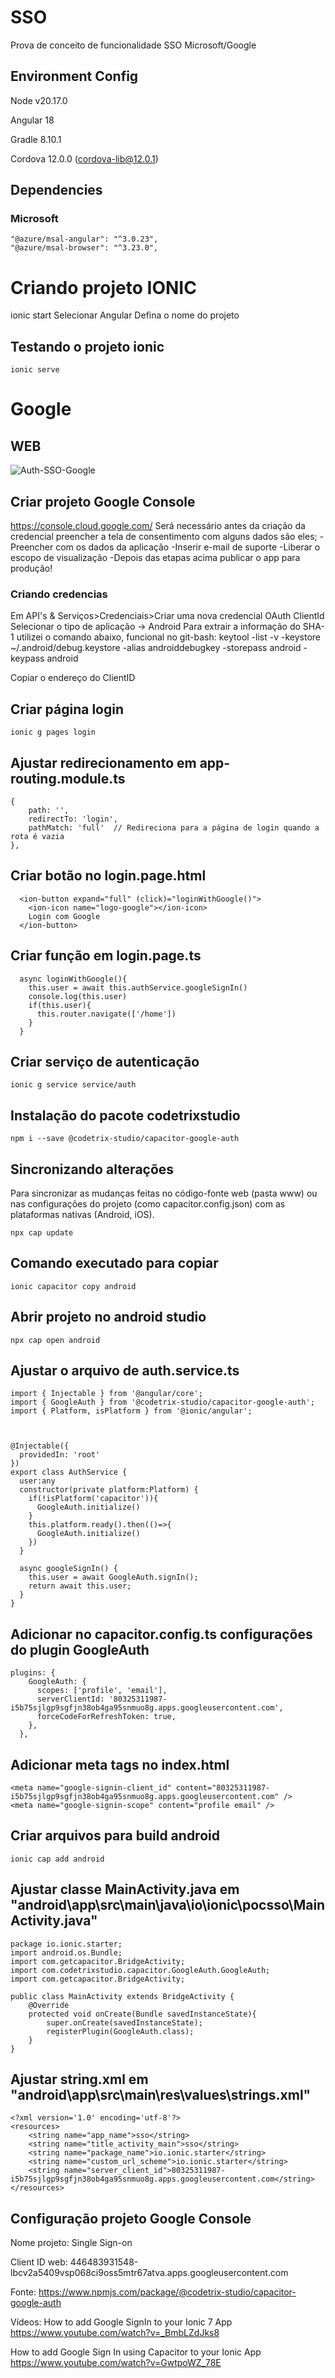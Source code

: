 # SSO
Prova de conceito de funcionalidade SSO Microsoft/Google

## Environment Config
Node v20.17.0

Angular 18

Gradle 8.10.1

Cordova 12.0.0 (cordova-lib@12.0.1)

## Dependencies

### Microsoft
```
"@azure/msal-angular": "^3.0.23",
"@azure/msal-browser": "^3.23.0",
```

# Criando projeto IONIC

ionic start 
Selecionar Angular
Defina o nome do projeto

## Testando o projeto ionic
```
ionic serve 
```

# Google

## WEB

![Auth-SSO-Google](https://github.com/user-attachments/assets/4830b471-d232-458d-9f2f-75152e37fc17)



## Criar projeto Google Console
https://console.cloud.google.com/
Será necessário antes da criação da credencial preencher a tela de consentimento com alguns dados são eles;
-Preencher com os dados da aplicação
-Inserir e-mail de suporte
-Liberar o escopo de visualização
-Depois das etapas acima publicar o app para produção!

### Criando credencias
Em API's & Serviços>Credenciais>Criar uma nova credencial OAuth ClientId
Selecionar o tipo de aplicação -> Android
Para extrair a informação do SHA-1 utilizei o comando abaixo, funcional no git-bash:
keytool -list -v -keystore ~/.android/debug.keystore -alias androiddebugkey -storepass android -keypass android

Copiar o endereço do ClientID


## Criar página login

```
ionic g pages login
```

## Ajustar redirecionamento em app-routing.module.ts
```
{
	path: '',
	redirectTo: 'login',
	pathMatch: 'full'  // Redireciona para a página de login quando a rota é vazia
},
```

## Criar botão no login.page.html

```
  <ion-button expand="full" (click)="loginWithGoogle()">
	<ion-icon name="logo-google"></ion-icon>
	Login com Google
  </ion-button>
```

## Criar função em login.page.ts
```
  async loginWithGoogle(){
    this.user = await this.authService.googleSignIn()
    console.log(this.user)
    if(this.user){
      this.router.navigate(['/home'])
    }
  }
```  
## Criar serviço de autenticação
```
ionic g service service/auth
 ``` 

## Instalação do pacote codetrixstudio
```
npm i --save @codetrix-studio/capacitor-google-auth
```

## Sincronizando alterações 

Para sincronizar as mudanças feitas no código-fonte web (pasta www) ou nas configurações do projeto (como capacitor.config.json) com as plataformas nativas (Android, iOS).
```
npx cap update
```
## Comando executado para copiar
```
ionic capacitor copy android
```
## Abrir projeto no android studio
```
npx cap open android
```

## Ajustar o arquivo de auth.service.ts

```
import { Injectable } from '@angular/core';
import { GoogleAuth } from '@codetrix-studio/capacitor-google-auth';
import { Platform, isPlatform } from '@ionic/angular';



@Injectable({
  providedIn: 'root'
})
export class AuthService {
  user:any
  constructor(private platform:Platform) { 
    if(!isPlatform('capacitor')){
      GoogleAuth.initialize()
    }
    this.platform.ready().then(()=>{
      GoogleAuth.initialize()
    })
  }

  async googleSignIn() {
    this.user = await GoogleAuth.signIn();
    return await this.user;
  }
}
```

## Adicionar no capacitor.config.ts configurações do plugin GoogleAuth

```
plugins: {
    GoogleAuth: {
      scopes: ['profile', 'email'],
      serverClientId: '80325311987-i5b75sjlgp9sgfjn38ob4ga95snmuo8g.apps.googleusercontent.com',
      forceCodeForRefreshToken: true,
    },
  },
```

## Adicionar meta tags no index.html

```
<meta name="google-signin-client_id" content="80325311987-i5b75sjlgp9sgfjn38ob4ga95snmuo8g.apps.googleusercontent.com" />
<meta name="google-signin-scope" content="profile email" />
```

## Criar arquivos para build android
```
ionic cap add android
```

## Ajustar classe MainActivity.java em "android\app\src\main\java\io\ionic\pocsso\MainActivity.java"
```
package io.ionic.starter;
import android.os.Bundle;
import com.getcapacitor.BridgeActivity;
import com.codetrixstudio.capacitor.GoogleAuth.GoogleAuth;
import com.getcapacitor.BridgeActivity;

public class MainActivity extends BridgeActivity {
    @Override
    protected void onCreate(Bundle savedInstanceState){
        super.onCreate(savedInstanceState);
        registerPlugin(GoogleAuth.class);
    }
}
```

## Ajustar string.xml em "android\app\src\main\res\values\strings.xml"
```
<?xml version='1.0' encoding='utf-8'?>
<resources>
    <string name="app_name">sso</string>
    <string name="title_activity_main">sso</string>
    <string name="package_name">io.ionic.starter</string>
    <string name="custom_url_scheme">io.ionic.starter</string>
    <string name="server_client_id">80325311987-i5b75sjlgp9sgfjn38ob4ga95snmuo8g.apps.googleusercontent.com</string>
</resources>
```
## Configuração projeto Google Console

Nome projeto: Single Sign-on

Client ID web: 446483931548-lbcv2a5409vsp068ci9oss5mtr67atva.apps.googleusercontent.com



Fonte: https://www.npmjs.com/package/@codetrix-studio/capacitor-google-auth


Vídeos: 
How to add Google SignIn to your Ionic 7 App
https://www.youtube.com/watch?v=_BmbLZdJks8


How to add Google Sign In using Capacitor to your Ionic App
https://www.youtube.com/watch?v=GwtpoWZ_78E

